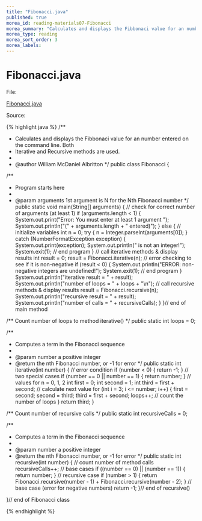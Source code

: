 ```yaml
---
title: "Fibonacci.java"
published: true
morea_id: reading-materials07-Fibonacci
morea_summary: "Calculates and displays the Fibbonaci value for an number entered on the command line. Both Iterative and Recursive methods are used."
morea_type: reading
morea_sort_order: 3
morea_labels:
---
```


# Fibonacci.java

File:

[Fibonacci.java](../examples/Fibonacci.java)

Source: 

{% highlight java %}
/**
 * Calculates and displays the Fibbonaci value for an number entered on the command line. Both
 * Iterative and Recursive methods are used.
 * 
 * @author William McDaniel Albritton
 */
public class Fibonacci {

  /**
   * Program starts here
   * 
   * @param arguments 1st argument is N for the Nth Fibonacci number
   */
  public static void main(String[] arguments) {
    // check for correct number of arguments (at least 1)
    if (arguments.length < 1) {
      System.out.print("Error: You must enter at least 1 argument ");
      System.out.println("(" + arguments.length + " entered)");
    }
    else {
      // initialize variables
      int n = 0;
      try {
        n = Integer.parseInt(arguments[0]);
      }
      catch (NumberFormatException exception) {
        System.out.print(exception);
        System.out.println(" is not an integer!");
        System.exit(1); // end program
      }
      // call iterative methods & display results
      int result = 0;
      result = Fibonacci.iterative(n);
      // error checking to see if it is non-negative
      if (result < 0) {
        System.out.println("ERROR: non-negative integers are undefined!");
        System.exit(1); // end program
      }
      System.out.println("iterative result = " + result);
      System.out.println("number of loops  = " + loops + "\n");
      // call recursive methods & display results
      result = Fibonacci.recursive(n);
      System.out.println("recursive result = " + result);
      System.out.println("number of calls  = " + recursiveCalls);
    }
  }// end of main method

  /** Count number of loops to method iterative() */
  public static int loops = 0;

  /**
   * Computes a term in the Fibonacci sequence
   * 
   * @param number a positive integer
   * @return the nth Fibonacci number, or -1 for error
   */
  public static int iterative(int number) {
    // error condition
    if (number < 0) {
      return -1;
    }
    // two special cases
    if (number == 0 || number == 1) {
      return number;
    }
    // values for n = 0, 1, 2
    int first = 0;
    int second = 1;
    int third = first + second;
    // calculate next value
    for (int i = 3; i <= number; i++) {
      first = second;
      second = third;
      third = first + second;
      loops++; // count the number of loops
    }
    return third;
  }

  /** Count number of recursive calls */
  public static int recursiveCalls = 0;

  /**
   * Computes a term in the Fibonacci sequence
   * 
   * @param number a positive integer
   * @return the nth Fibonacci number, or -1 for error
   */
  public static int recursive(int number) {
    // count number of method calls
    recursiveCalls++;
    // base cases
    if ((number == 0) || (number == 1)) {
      return number;
    }
    // recursive case
    if (number > 1) {
      return Fibonacci.recursive(number - 1) + Fibonacci.recursive(number - 2);
    }
    // base case (error for negative numbers)
    return -1;
  }// end of recursive()

}// end of Fibonacci class

{% endhighlight %}







